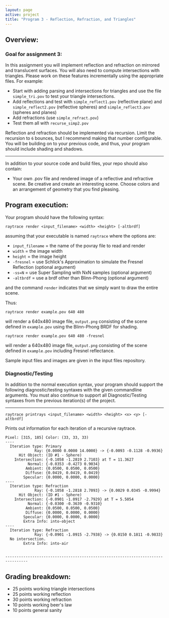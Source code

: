 ```yaml
---
layout: page
active: project
title: "Program 3 - Reflection, Refraction, and Triangles"
---
```


## Overview:

### Goal for assignment 3:

In this assignment you will implement reflection and refraction on mirrored and translucent surfaces.
You will also need to compute intersections with triangles.
Please work on these features incrementally using the appropriate files.
For example:

- Start with adding parsing and intersections for triangles and use the file `simple_tri.pov` to test your triangle intersections.
- Add reflections and test with `simple_reflect1.pov` (reflective plane) and `simple_reflect2.pov` (reflective spheres) and `simple_reflect3.pov` (spheres and planes)
- Add refractions (use `simple_refract.pov`)
- Test them all with `recurse_simp2.pov`

Reflection and refraction should be implemented via recursion.
Limit the recursion to `6` bounces, but I recommend making that number configurable.
You will be building on to your previous code, and thus, your program should include shading and shadows.

---

In addition to your source code and build files, your repo should also contain:

- Your own .pov file and rendered image of a reflective and refractive scene.
  Be creative and create an interesting scene.
  Choose colors and an arrangement of geometry that you find pleasing.


## Program execution:

Your program should have the following syntax:

  `raytrace render <input_filename> <width> <height> [-altbrdf]`

assuming that your executable is named `raytrace` where the options are:

- `input_filename` = the name of the povray file to read and render
- `width` = the image width
- `height` = the image height
- `-fresnel` = use Schlick's Approximation to simulate the Fresnel Reflection <span class="text-warning">(optional argument)</span>
- `-ss=N` = use Super Sampling with NxN samples <span class="text-warning">(optional argument)</span>
- `-altbrdf` = use a brdf other than Blinn-Phong <span class="text-warning">(optional argument)</span>

and the command `render` indicates that we simply want to draw the entire scene.

Thus:

  `raytrace render example.pov 640 480`

will render a 640x480 image file, `output.png` consisting of the scene defined in `example.pov` using the Blinn-Phong BRDF for shading.

  `raytrace render example.pov 640 480 -fresnel`

will render a 640x480 image file, `output.png` consisting of the scene defined in `example.pov` including Fresnel reflectance.

Sample input files and images are given in the input files repository.

### Diagnostic/Testing

In addition to the normal execution syntax, your program should support the following diagnostic/testing syntaxes with the given commandline arguments.
You must also continue to support all Diagnostic/Testing syntaxes from the previous iteration(s) of the project.

---

  `raytrace printrays <input_filename> <width> <height> <x> <y> [-altbrdf]`

Prints out information for each iteration of a recursive raytrace.

```
Pixel: [315, 185] Color: (33, 33, 33)
----
  Iteration type: Primary
             Ray: {0.0000 0.0000 14.0000} -> {-0.0093 -0.1128 -0.9936}
      Hit Object: (ID #1 - Sphere)
    Intersection: {-0.1058 -1.2819 2.7103} at T = 11.3627
          Normal: {-0.0353 -0.4273 0.9034}
         Ambient: {0.0500, 0.0500, 0.0500}
         Diffuse: {0.0419, 0.0419, 0.0419}
        Specular: {0.0000, 0.0000, 0.0000}
----
  Iteration type: Refraction
             Ray: {-0.1058 -1.2818 2.7093} -> {0.0029 0.0345 -0.9994}
      Hit Object: (ID #1 - Sphere)
    Intersection: {-0.0901 -1.0917 -2.7929} at T = 5.5054
          Normal: {-0.0300 -0.3639 -0.9310}
         Ambient: {0.0500, 0.0500, 0.0500}
         Diffuse: {0.0000, 0.0000, 0.0000}
        Specular: {0.0000, 0.0000, 0.0000}
        Extra Info: into-object
----
  Iteration type: Refraction
             Ray: {-0.0901 -1.0915 -2.7938} -> {0.0150 0.1811 -0.9833}
  No intersection.
        Extra Info: into-air


--------------------------------------------------------------------------------
```







## Grading breakdown:
- 25 points working triangle intersections
- 25 points working reflection
- 30 points working refraction
- 10 points working beer's law
- 10 points general sanity
